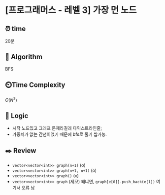 # [프로그래머스 - 레벨 3] 가장 먼 노드
 
## ⏰  **time**
20분

## :pushpin: **Algorithm**
BFS

## ⏲️**Time Complexity**
$O(N^2)$

## :round_pushpin: **Logic**
- 시작 노드있고 그래프 문제라길래 다익스트라인줄;
- 가중치가 없는 간선이었기 때문에 bfs로 풀기 쌉가눙.

## :black_nib: **Review**
- `vector<vector<int>> graph(n+1)` (o) 
- `vector<vector<int>> graph(n+1, n+1)` (o)
- `vector<vector<int>> graph()` (x)
- `vector<vector<int>> graph` (세모) 왜냐면, `graph[e[0]].push_back(e[1])` 여기서 오류 남